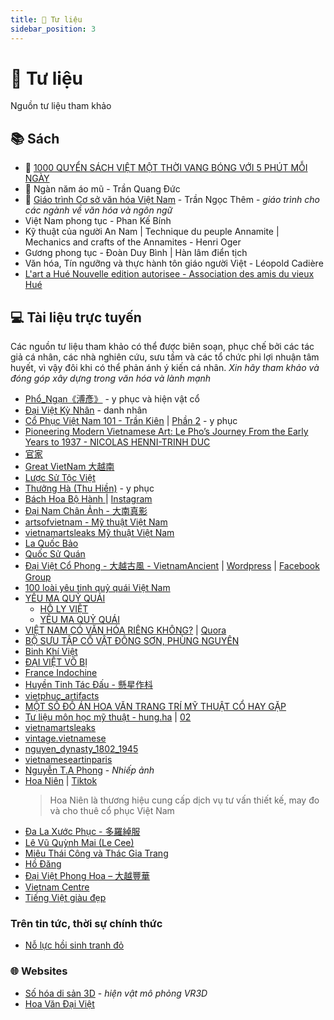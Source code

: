 ```yaml
---
title: 📜 Tư liệu
sidebar_position: 3
---
```


# 📜 Tư liệu

Nguồn tư liệu tham khảo

## 📚 Sách

- 🌟 [1000 QUYỂN SÁCH VIỆT MỘT THỜI VANG BÓNG VỚI 5 PHÚT MỖI NGÀY​](https://docs.google.com/spreadsheets/d/1ACISndQGzHf78aZ_M9nORHKG5vObNWbwFnoH0C8dT9U/edit#gid=58434254)
- 🌟 Ngàn năm áo mũ - Trần Quang Đức
- 🌟 [Giáo trình Cơ sở văn hóa Việt Nam](https://mbn.edu.vn/sach-vui/giao-trinh-co-so-van-hoa-viet-nam-pgs-ts-tran-ngoc-them-pdf/1604/) - Trần Ngọc Thêm - _giáo trình cho các ngành về văn hóa và ngôn ngữ_
- Việt Nam phong tục - Phan Kế Bính
- Kỹ thuật của người An Nam | Technique du peuple Annamite | Mechanics and crafts of the Annamites - Henri Oger
- Gương phong tục - Đoàn Duy Bình | Hàn lâm điển tịch
- Văn hóa, Tín ngưỡng và thực hành tôn giáo người Việt - Léopold Cadière
- [L'art a Hué Nouvelle edition autorisee - Association des amis du vieux Hué](https://archive.org/details/larthunouvelle00asso)

## 💻 Tài liệu trực tuyến

Các nguồn tư liệu tham khảo có thể được biên soạn, phục chế bởi các tác giả cá nhân, các nhà nghiên cứu, sưu tầm và các tổ chức phi lợi nhuận tâm huyết, vì vậy đôi khi có thể phản ánh ý kiến cá nhân.
_Xin hãy tham khảo và đóng góp xây dựng trong văn hóa và lành mạnh_

- [Phổ_Ngạn《溥彥》](https://twitter.com/_Pho_Ngan) - y phục và hiện vật cổ
- [Đại Việt Kỳ Nhân](https://www.facebook.com/DaiVietKyNhan) - danh nhân
- [Cổ Phục Việt Nam 101 - Trần Kiên](https://www.facebook.com/media/set/?set=a.737761963724866&type=3) | [Phần 2](https://www.facebook.com/media/set/?set=a.738128400354889&type=3) - y phục
- [Pioneering Modern Vietnamese Art: Le Pho’s Journey From the Early Years to 1937 - NICOLAS HENNI-TRINH DUC](https://www.sothebys.com/en/articles/pioneering-modern-vietnamese-art-le-phos-journey-from-the-early-years-to-1937)
- [官家](https://www.facebook.com/lao.tu.5)
- [Great VietNam 大越南](https://www.facebook.com/gr8vietnam)
- [Lược Sử Tộc Việt](https://www.facebook.com/lstvfanpage)
- [Thưởng Hà (Thu Hiền)](https://www.instagram.com/thuongha.vietphuc/) - y phục
- [Bách Hoa Bộ Hành ](https://www.facebook.com/bachhoabohanh/) | [Instagram](https://www.instagram.com/bachhoabohanh/)
- [Đại Nam Chân Ảnh - 大南真影](https://www.instagram.com/dainamchananh/)
- [artsofvietnam - Mỹ thuật Việt Nam](https://www.instagram.com/artsofvietnam/)
- [vietnamartsleaks Mỹ thuật Việt Nam](https://www.instagram.com/vietnamartsleaks/)
- [La Quốc Bảo ](https://www.facebook.com/baroluo)
- [Quốc Sử Quán](https://quocsuquan92.blogspot.com)
- [Đại Việt Cổ Phong - 大越古風 - VietnamAncient](https://www.facebook.com/daivietcophong) | [Wordpress](https://daivietcophong.wordpress.com) | [Facebook Group](https://www.facebook.com/groups/630359420385614)
- [100 loài yêu tinh quỷ quái Việt Nam ](https://www.facebook.com/groups/234875993668423/posts/926450591177623)
- [YÊU MA QUỶ QUÁI](https://www.facebook.com/yeumaquyquai)
  - [HỒ LY VIỆT](https://www.facebook.com/media/set/?set=a.437072127739408&type=3)
  - [YÊU MA QUỶ QUÁI](https://www.facebook.com/media/set/?set=a.104216451024979&type=3)
- [VIỆT NAM CÓ VĂN HÓA RIÊNG KHÔNG?](https://www.facebook.com/PageNayDichHet/posts/pfbid02BnYyKHybmAHywmEFg5phsXuPHrKB7svTN9oHsoQCZbkYRLtjJ5QyFhTXwreB2Swjl) | [Quora](https://qr.ae/pyQjL5)
- [BỘ SƯU TẬP CỔ VẬT ĐÔNG SƠN, PHÙNG NGUYÊN](https://drive.google.com/drive/folders/1ak3SEdNyjcjk9NkXdSaWperb02BrdOan?usp=sharing)
- [Binh Khí Việt](https://www.facebook.com/BinhkhiVietNam)
- [ĐẠI VIỆT VÕ BỊ](https://www.facebook.com/DaiVietvobi)
- [France Indochine](https://www.facebook.com/FranceIndochine)
- [Huyền Tinh Tác Đấu - 懸星作枓](https://www.facebook.com/huyentinhtacdau)
- [vietphuc_artifacts](https://www.instagram.com/vietphuc_artifacts/)
- [MỘT SỐ ĐỒ ÁN HOA VĂN TRANG TRÍ MỸ THUẬT CỔ HAY GẶP](https://drive.google.com/file/d/10b8BQFPh5kE8k6JdnFHrv3XUN6qfO9xD/view?usp=sharing)
- [Tư liệu môn học mỹ thuật - hung.ha](https://mtcb01.wordpress.com) | [02](https://mtcb02.wordpress.com)
- [vietnamartsleaks](https://www.instagram.com/vietnamartsleaks/)
- [vintage.vietnamese](https://www.instagram.com/vintage.vietnamese/)
- [nguyen_dynasty_1802_1945](https://www.instagram.com/nguyen_dynasty_1802_1945/)
- [vietnameseartinparis](https://www.instagram.com/vietnameseartinparis/)
- [Nguyễn T.A Phong](https://www.facebook.com/profile.php?id=100079904440298) - _Nhiếp ảnh_
- [Hoa Niên](https://www.facebook.com/Hoanien.concept) | [Tiktok](https://www.tiktok.com/@hoanien.concept)
  > Hoa Niên là thương hiệu cung cấp dịch vụ tư vấn thiết kế, may đo và cho thuê cổ phục Việt Nam
- [Đa La Xước Phục - 多羅綽服](https://www.facebook.com/dalaxuocphuc)
- [Lê Vũ Quỳnh Mai (Le Cee)](https://www.facebook.com/uncun.pg)
- [Miêu Thái Công và Thác Gia Trang](https://twitter.com/MieuThaiCong)
- [Hồ Đăng](https://twitter.com/vantranbao07)
- [Đại Việt Phong Hoa – 大越豐華](https://daivietphonghoa.wordpress.com)
- [Vietnam Centre](https://www.facebook.com/VietnamCentre)
- [Tiếng Việt giàu đẹp](https://www.facebook.com/tiengvietgiaudep)

### Trên tin tức, thời sự chính thức

- [Nỗ lực hồi sinh tranh đỏ](https://www.facebook.com/www.hanoionline.vn/videos/236943312422683/)

### 🌐 Websites

- [Số hóa di sản 3D](https://vr3d.vn/trienlam/) - _hiện vật mô phỏng VR3D_
- [Hoa Văn Đại Việt](https://hoavandaiviet.vn/?fbclid=IwAR18kr0IjygMZJJeO217dWNiAvA_nTJwLEMFtrITeJkRfXSMKcQ87Va_EoQ)
